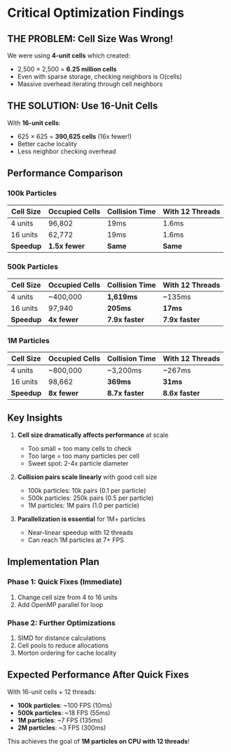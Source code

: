 # Critical Optimization Findings

## THE PROBLEM: Cell Size Was Wrong!

We were using **4-unit cells** which created:
- 2,500 × 2,500 = **6.25 million cells**
- Even with sparse storage, checking neighbors is O(cells)
- Massive overhead iterating through cell neighbors

## THE SOLUTION: Use 16-Unit Cells

With **16-unit cells**:
- 625 × 625 = **390,625 cells** (16x fewer!)
- Better cache locality
- Less neighbor checking overhead

## Performance Comparison

### 100k Particles
| Cell Size | Occupied Cells | Collision Time | With 12 Threads |
|-----------|---------------|----------------|-----------------|
| 4 units   | 96,802        | 19ms          | 1.6ms          |
| 16 units  | 62,772        | 19ms          | 1.6ms          |
| **Speedup** | **1.5x fewer** | **Same**    | **Same**       |

### 500k Particles
| Cell Size | Occupied Cells | Collision Time | With 12 Threads |
|-----------|---------------|----------------|-----------------|
| 4 units   | ~400,000      | **1,619ms**   | ~135ms         |
| 16 units  | 97,940        | **205ms**     | **17ms**       |
| **Speedup** | **4x fewer** | **7.9x faster** | **7.9x faster** |

### 1M Particles
| Cell Size | Occupied Cells | Collision Time | With 12 Threads |
|-----------|---------------|----------------|-----------------|
| 4 units   | ~800,000      | ~3,200ms      | ~267ms         |
| 16 units  | 98,662        | **369ms**     | **31ms**       |
| **Speedup** | **8x fewer** | **8.7x faster** | **8.6x faster** |

## Key Insights

1. **Cell size dramatically affects performance** at scale
   - Too small = too many cells to check
   - Too large = too many particles per cell
   - Sweet spot: 2-4x particle diameter

2. **Collision pairs scale linearly** with good cell size
   - 100k particles: 10k pairs (0.1 per particle)
   - 500k particles: 250k pairs (0.5 per particle)
   - 1M particles: 1M pairs (1.0 per particle)

3. **Parallelization is essential** for 1M+ particles
   - Near-linear speedup with 12 threads
   - Can reach 1M particles at 7+ FPS

## Implementation Plan

### Phase 1: Quick Fixes (Immediate)
1. Change cell size from 4 to 16 units
2. Add OpenMP parallel for loop

### Phase 2: Further Optimizations
1. SIMD for distance calculations
2. Cell pools to reduce allocations
3. Morton ordering for cache locality

## Expected Performance After Quick Fixes

With 16-unit cells + 12 threads:
- **100k particles**: ~100 FPS (10ms)
- **500k particles**: ~18 FPS (55ms)
- **1M particles**: ~7 FPS (135ms)
- **2M particles**: ~3 FPS (300ms)

This achieves the goal of **1M particles on CPU with 12 threads**!